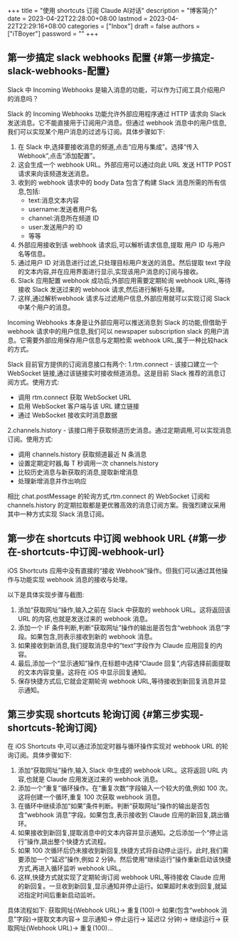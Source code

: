 ﻿+++
title = "使用 shortcuts 订阅 Claude AI对话"
description = "博客简介"
date = 2023-04-22T22:28:00+08:00
lastmod = 2023-04-22T22:29:16+08:00
categories = ["Inbox"]
draft = false
authors = ["iTBoyer"]
password = ""
+++

## 第一步搞定 slack webhooks 配置 {#第一步搞定-slack-webhooks-配置}

Slack 中 Incoming Webhooks 是输入消息的功能，可以作为订阅工具介绍用户的消息吗？ 

Slack 的 Incoming Webhooks 功能允许外部应用程序通过 HTTP 请求向 Slack 发送消息。它不能直接用于订阅用户消息。但通过 webhook 消息中的用户信息,我们可以实现某个用户消息的过滤与订阅。具体步骤如下: 

1.  在 Slack 中,选择要接收消息的频道,点击“应用与集成”。选择“传入 Webhook”,点击“添加配置”。
2.  这会生成一个 webhook URL。外部应用可以通过向此 URL 发送 HTTP POST 请求来向该频道发送消息。
3.  收到的 webhook 请求中的 body  Data 包含了构建 Slack 消息所需的所有信息,包括: 
    -   text:消息文本内容
    -   username:发送者用户名
    -   channel:消息所在频道 ID
    -   user:发送用户的 ID
    -   等等
4.  外部应用接收到该 webhook 请求后,可以解析请求信息,提取 用户 ID 与用户名等信息。
5.  通过用户 ID 对消息进行过滤,只处理目标用户发送的消息。然后提取 text 字段的文本内容,并在应用界面进行显示,实现该用户消息的订阅与接收。
6.  Slack 应用配置 webhook 成功后,外部应用需要定期轮询 webhook URL,等待接收 Slack 发送过来的 webhook 请求,然后进行解析与处理。
7.  这样,通过解析webhook 请求与过滤用户信息,外部应用就可以实现订阅 Slack 中某个用户的消息。

Incoming Webhooks 本身是让外部应用可以推送消息到 Slack 的功能,但借助于 webhook 请求中的用户信息,我们可以 newspaper subscription slack 的用户消息。它需要外部应用保存用户信息与定期检索 webhook URL,属于一种比较hack 的方式。 

Slack 目前官方提供的订阅消息接口有两个: 1.rtm.connect - 该接口建立一个 WebSocket 链接,通过该链接实时接收频道消息。这是目前 Slack 推荐的消息订阅方式。使用方式: 

-   调用 rtm.connect 获取 WebSocket URL
-   启用 WebSocket 客户端与该 URL 建立链接
-   通过 WebSocket 接收实时消息数据

2.channels.history - 该接口用于获取频道历史消息。通过定期调用,可以实现消息订阅。使用方式: 

-   调用 channels.history 获取频道最近 N 条消息
-   设置定期定时器,每 T 秒调用一次 channels.history
-   比较历史消息与新获取的消息,提取新增消息
-   处理新增消息并作出响应

相比 chat.postMessage 的轮询方式,rtm.connect 的 WebSocket 订阅和 channels.history 的定期拉取都是更优雅高效的消息订阅方案。我强烈建议采用其中一种方式实现 Slack 消息订阅。 


## 第一步在 shortcuts 中订阅 webhook URL {#第一步在-shortcuts-中订阅-webhook-url}

iOS Shortcuts 应用中没有直接的“接收 Webhook”操作。但我们可以通过其他操作与功能实现 webhook 消息的接收与处理。 

以下是具体实现步骤与截图: 

1.  添加“获取网址”操作,输入之前在 Slack 中获取的 webhook URL。这将返回该 URL 的内容,也就是发送过来的 webhook 消息。
2.  添加一个 IF 条件判断,判断“获取网址”操作的输出是否包含“webhook 消息”字段。如果包含,则表示接收到新的 webhook 消息。
3.  如果接收到新消息,我们提取消息中的“text”字段作为 Claude 应用回复的内容。
4.  最后,添加一个“显示通知”操作,在标题中选择“Claude 回复”,内容选择前面提取的文本内容变量。这将在 iOS 中显示回复通知。
5.  保存快捷方式后,它就会定期轮询 webhook URL,等待接收到新回复消息并显示通知。


## 第三步实现 shortcuts 轮询订阅 {#第三步实现-shortcuts-轮询订阅}

在 iOS Shortcuts 中,可以通过添加定时器与循环操作实现对 webhook URL 的轮询订阅。具体步骤如下: 

1.  添加“获取网址”操作,输入 Slack 中生成的 webhook URL。这将返回 URL 内容,也就是 Claude 应用发送过来的 webhook 消息。
2.  添加一个“重复”循环操作。在“重复次数”字段输入一个较大的值,例如 100 次。这将创建一个循环,重复 100 次获取 webhook 消息。
3.  在循环中继续添加“如果”条件判断。判断“获取网址”操作的输出是否包含“webhook 消息”字段。如果包含,表示接收到 Claude 应用的新回复,跳出循环。
4.  如果接收到新回复,提取消息中的文本内容并显示通知。之后添加一个“停止运行”操作,跳出整个快捷方式流程。
5.  如果 100 次循环后仍未接收到新回复,快捷方式将自动停止运行。此时,我们需要添加一个“延迟”操作,例如 2 分钟。然后使用“继续运行”操作重新启动该快捷方式,再进入循环监听 webhook URL。
6.  这样,快捷方式就实现了定期轮询订阅 webhook URL,等待接收 Claude 应用的新回复。一旦收到新回复,显示通知并停止运行。如果超时未收到回复,就延迟指定时间后重新启动监听。

具体流程如下: 获取网址(Webhook URL)→ 重复(100)→ 如果(包含“webhook 消息”字段)→提取文本内容→ 显示通知→ 停止运行→ 延迟(2 分钟)→ 继续运行→ 获取网址(Webhook URL)→ 重复(100)... 

